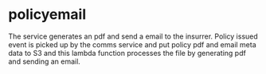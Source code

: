 # policyemail

The service generates an pdf and send a email to the insurrer. Policy issued event is picked up by the comms service and put policy pdf and email meta data to S3 and this lambda function processes the file by generating pdf and sending an email. 
